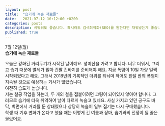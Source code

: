```yaml
---
layout: post
title:  "습기에 녹슨 재료들"
date:   2021-07-12 10:12:00 +0200
categories: posts
description: 비워둬도 좋습니다. 혹시라도 검색최적화(SEO)를 원한다면 채워넣는게 좋습니다.
published: true
---
```


7월 12일(월)  
**습기에 녹슨 재료들**  

오늘은 강화된 거리두기가 시작된 날이예요. 성미산을 가려고 합니다. 너무 더워서, 그리고 습기 때문에 벌레가 많아 긴팔 긴바지를 준비해야 해요. 지금 폭염이 10일 가량 일찍 시작되었다고 해요. 그래서 2018년의 기록적인 더위를 되뇌며 적어도 한달 반의 폭염이 지속될 것으로 예상하는 기사가 많았습니다.  
여전히 습도가 높습니다.  
저는 철공 작업을 하는데, 두 개의 철을 접붙이려면 코팅이 되어있지 않아야 합니다. 그러므로 습기에 더욱 취약하여 날이 다르게 녹슬고 있네요. 사실 가지고 있던 공구도 바닥, 벽면에서 거리를 둔 상태였으나 상당히 녹슬어 일부 집기는 다시 구매했습니다.  
학생 때 기후 변화가 온다고 했을 때는 이렇게 긴 여름과 장마, 습기와의 전쟁이 될 줄은 몰랐어요.


